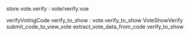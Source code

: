 store
vote.verify  : vote/verify.vue

verifyVotingCode
verify_to_show : vote.verify_to_show
VoteShowVerify
submit_code_to_view_vote
extract_vote_data_from_code
verify_to_show